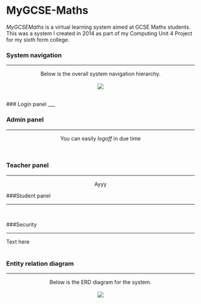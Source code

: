 # MyGCSE-Maths

_MyGCSEMaths_ is a virtual learning system aimed at GCSE Maths students. This was a system I created in 2014 as part of my Computing Unit 4 Project for my sixth form college.

### System navigation
___
<p align="center">
Below is the overall system navigation hierarchy.
<br>
<br>
<img src="http://i.imgur.com/IgdZJus.png"/>
</p>

<br>
### Login panel
___
<br>


### Admin panel
___
<p align="center">
You can easily <em>logoff</em> in due time
</p>
<br>

### Teacher panel
___
<p align="center">
Ayyy
</p>


###Student panel
___
<br>



###Security
___
Text here
<br>
<br>


### Entity relation diagram
____
<p align="center">
Below is the ERD diagram for the system.
<br>
<br>
<img src="http://i.imgur.com/TkQDNmj.png"/>
</p>
